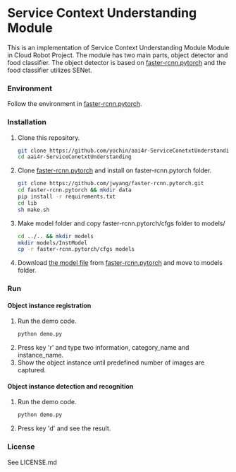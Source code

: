 # Service Context Understanding Module

This is an implementation of Service Context Understanding Module Module in Cloud Robot Project.
The module has two main parts, object detector and food classifier.
The object detector is based on [faster-rcnn.pytorch](https://github.com/jwyang/faster-rcnn.pytorch) and the food classifier utilizes SENet. 

### Environment
Follow the environment in [faster-rcnn.pytorch](https://github.com/jwyang/faster-rcnn.pytorch).

### Installation

1. Clone this repository.
    ```bash
    git clone https://github.com/yochin/aai4r-ServiceConetxtUnderstanding
    cd aai4r-ServiceConetxtUnderstanding
    ```

2. Clone [faster-rcnn.pytorch](https://github.com/jwyang/faster-rcnn.pytorch) and install on faster-rcnn.pytorch folder.
    ```bash
    git clone https://github.com/jwyang/faster-rcnn.pytorch.git
    cd faster-rcnn.pytorch && mkdir data
    pip install -r requirements.txt
    cd lib
    sh make.sh 
    ```

3. Make model folder and copy faster-rcnn.pytorch/cfgs folder to models/
    ```bash
    cd ../.. && mkdir models
    mkdir models/InstModel
    cp -r faster-rcnn.pytorch/cfgs models
    ```

4. Download [the model file](https://www.dropbox.com/s/be0isevd22eikqb/faster_rcnn_1_10_14657.pth?dl=0) from [faster-rcnn.pytorch](https://github.com/jwyang/faster-rcnn.pytorch) and move to models folder.
   
   
### Run
#### Object instance registration

1. Run the demo code.
   ```bash
   python demo.py
   ```
2. Press key 'r' and type two information, category_name and instance_name. 
3. Show the object instance until predefined number of images are captured. 
   
#### Object instance detection and recognition
1. Run the demo code.
   ```bash
   python demo.py
   ```
2. Press key 'd' and see the result.

### License

See LICENSE.md
